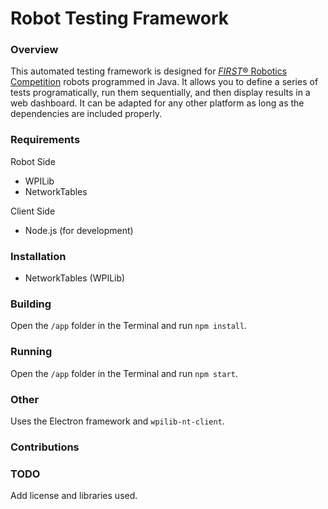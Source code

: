 # Robot Testing Framework

### Overview
This automated testing framework is designed for [*FIRST*® Robotics Competition](https://firstinspires.org/) robots programmed in Java. It allows you to define a series of tests programatically, run them sequentially, and then display results in a web dashboard. It can be adapted for any other platform as long as the dependencies are included properly.

### Requirements
Robot Side
- WPILib
- NetworkTables

Client Side
- Node.js (for development)

### Installation
- NetworkTables (WPILib)

### Building
Open the `/app` folder in the Terminal and run `npm install`.

### Running
Open the `/app` folder in the Terminal and run `npm start`.

### Other
Uses the Electron framework and `wpilib-nt-client`.

### Contributions

### TODO

Add license and libraries used.
